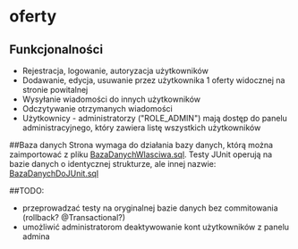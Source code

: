 # oferty

## Funkcjonalności
* Rejestracja, logowanie, autoryzacja użytkowników
* Dodawanie, edycja, usuwanie przez użytkownika 1 oferty widocznej na stronie powitalnej
* Wysyłanie wiadomości do innych użytkowników
* Odczytywanie otrzymanych wiadomości
* Użytkownicy - administratorzy ("ROLE_ADMIN")  mają dostęp do panelu administracyjnego, który zawiera listę wszystkich użytkowników

##Baza danych
Strona wymaga do działania bazy danych, którą można zaimportować z pliku [BazaDanychWlasciwa.sql](BazaDanychWlasciwa.sql).
Testy JUnit operują na bazie danych o identycznej strukturze, ale innej nazwie: [BazaDanychDoJUnit.sql](BazaDanychDoJUnit.sql)

##TODO: 
* przeprowadzać testy na oryginalnej bazie danych bez commitowania (rollback? @Transactional?)
* umożliwić administratorom deaktywowanie kont użytkowników z panelu admina

